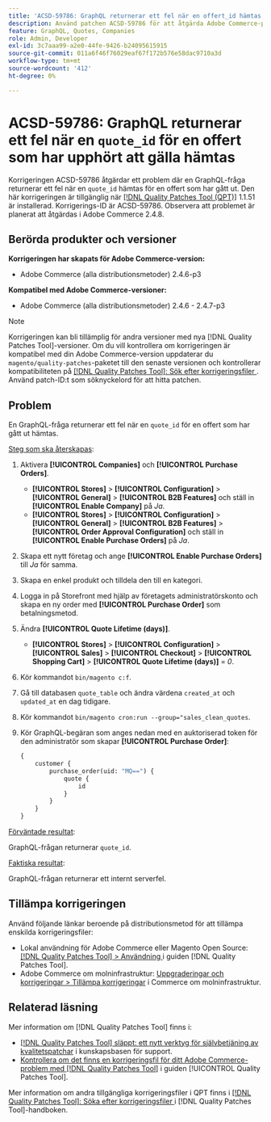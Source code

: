 ```yaml
---
title: 'ACSD-59786: GraphQL returnerar ett fel när en offert_id hämtas för en offert som har gått ut'
description: Använd patchen ACSD-59786 för att åtgärda Adobe Commerce-problemet där en GraphQL-fråga returnerar ett fel när en offert_id hämtas för en offert som har gått ut.
feature: GraphQL, Quotes, Companies
role: Admin, Developer
exl-id: 3c7aaa99-a2e0-44fe-9426-b24095615915
source-git-commit: 011a6f46f76029eaf67f172b576e58dac9710a3d
workflow-type: tm+mt
source-wordcount: '412'
ht-degree: 0%

---
```


# ACSD-59786: GraphQL returnerar ett fel när en `quote_id` för en offert som har upphört att gälla hämtas

Korrigeringen ACSD-59786 åtgärdar ett problem där en GraphQL-fråga returnerar ett fel när en `quote_id` hämtas för en offert som har gått ut. Den här korrigeringen är tillgänglig när [[!DNL Quality Patches Tool (QPT)]](https://experienceleague.adobe.com/sv/docs/commerce-operations/tools/quality-patches-tool/quality-patches-tool-to-self-serve-quality-patches) 1.1.51 är installerad. Korrigerings-ID är ACSD-59786. Observera att problemet är planerat att åtgärdas i Adobe Commerce 2.4.8.

## Berörda produkter och versioner

**Korrigeringen har skapats för Adobe Commerce-version:**

* Adobe Commerce (alla distributionsmetoder) 2.4.6-p3

**Kompatibel med Adobe Commerce-versioner:**

* Adobe Commerce (alla distributionsmetoder) 2.4.6 - 2.4.7-p3

>[!NOTE]
>
>Korrigeringen kan bli tillämplig för andra versioner med nya [!DNL Quality Patches Tool]-versioner. Om du vill kontrollera om korrigeringen är kompatibel med din Adobe Commerce-version uppdaterar du `magento/quality-patches`-paketet till den senaste versionen och kontrollerar kompatibiliteten på [[!DNL Quality Patches Tool]: Sök efter korrigeringsfiler ](https://experienceleague.adobe.com/tools/commerce-quality-patches/index.html?lang=sv-SE). Använd patch-ID:t som söknyckelord för att hitta patchen.

## Problem

En GraphQL-fråga returnerar ett fel när en `quote_id` för en offert som har gått ut hämtas.

<u>Steg som ska återskapas</u>:

1. Aktivera **[!UICONTROL Companies]** och **[!UICONTROL Purchase Orders]**.
   * **[!UICONTROL Stores]** > **[!UICONTROL Configuration]** > **[!UICONTROL General]** > **[!UICONTROL B2B Features]** och ställ in **[!UICONTROL Enable Company]** på *Ja*.
   * **[!UICONTROL Stores]** > **[!UICONTROL Configuration]** > **[!UICONTROL General]** > **[!UICONTROL B2B Features]** > **[!UICONTROL Order Approval Configuration]** och ställ in **[!UICONTROL Enable Purchase Orders]** på *Ja*.
1. Skapa ett nytt företag och ange **[!UICONTROL Enable Purchase Orders]** till *Ja* för samma.
1. Skapa en enkel produkt och tilldela den till en kategori.
1. Logga in på Storefront med hjälp av företagets administratörskonto och skapa en ny order med **[!UICONTROL Purchase Order]** som betalningsmetod.
1. Ändra **[!UICONTROL Quote Lifetime (days)]**.
   * **[!UICONTROL Stores]** > **[!UICONTROL Configuration]** > **[!UICONTROL Sales]** > **[!UICONTROL Checkout]** > **[!UICONTROL Shopping Cart]** > **[!UICONTROL Quote Lifetime (days)]** = *0*.
1. Kör kommandot `bin/magento c:f`.
1. Gå till databasen `quote_table` och ändra värdena `created_at` och `updated_at` en dag tidigare.
1. Kör kommandot `bin/magento cron:run --group="sales_clean_quotes`.
1. Kör GraphQL-begäran som anges nedan med en auktoriserad token för den administratör som skapar **[!UICONTROL Purchase Order]**:

   ```GraphQL
   {
       customer {
           purchase_order(uid: "MQ==") {
               quote {
                   id
               }
           }
       }
   } 
   ```

<u>Förväntade resultat</u>:

GraphQL-frågan returnerar `quote_id`.

<u>Faktiska resultat</u>:

GraphQL-frågan returnerar ett internt serverfel.

## Tillämpa korrigeringen

Använd följande länkar beroende på distributionsmetod för att tillämpa enskilda korrigeringsfiler:

* Lokal användning för Adobe Commerce eller Magento Open Source: [[!DNL Quality Patches Tool] > Användning ](/help/tools/quality-patches-tool/usage.md) i guiden [!DNL Quality Patches Tool].
* Adobe Commerce om molninfrastruktur: [Uppgraderingar och korrigeringar > Tillämpa korrigeringar](https://experienceleague.adobe.com/docs/commerce-cloud-service/user-guide/develop/upgrade/apply-patches.html?lang=sv-SE) i Commerce om molninfrastruktur.

## Relaterad läsning

Mer information om [!DNL Quality Patches Tool] finns i:

* [[!DNL Quality Patches Tool] släppt: ett nytt verktyg för självbetjäning av kvalitetspatchar](https://experienceleague.adobe.com/sv/docs/commerce-operations/tools/quality-patches-tool/quality-patches-tool-to-self-serve-quality-patches) i kunskapsbasen för support.
* [Kontrollera om det finns en korrigeringsfil för ditt Adobe Commerce-problem med  [!DNL Quality Patches Tool]](/help/tools/quality-patches-tool/patches-available-in-qpt/check-patch-for-magento-issue-with-magento-quality-patches.md) i guiden [!UICONTROL Quality Patches Tool].

Mer information om andra tillgängliga korrigeringsfiler i QPT finns i [[!DNL Quality Patches Tool]: Söka efter korrigeringsfiler ](https://experienceleague.adobe.com/tools/commerce-quality-patches/index.html?lang=sv-SE) i [!DNL Quality Patches Tool]-handboken.
